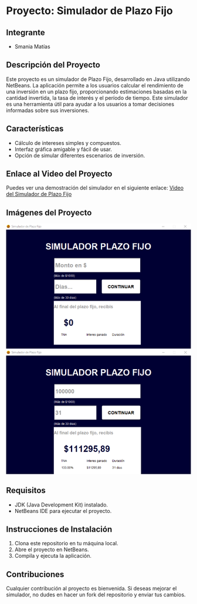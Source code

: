 # Proyecto: Simulador de Plazo Fijo

## Integrante
- Smania Matías

## Descripción del Proyecto
Este proyecto es un simulador de Plazo Fijo, desarrollado en Java utilizando NetBeans. La aplicación permite a los usuarios calcular el rendimiento de una inversión en un plazo fijo, proporcionando estimaciones basadas en la cantidad invertida, la tasa de interés y el período de tiempo. Este simulador es una herramienta útil para ayudar a los usuarios a tomar decisiones informadas sobre sus inversiones.

## Características
- Cálculo de intereses simples y compuestos.
- Interfaz gráfica amigable y fácil de usar.
- Opción de simular diferentes escenarios de inversión.

## Enlace al Video del Proyecto
Puedes ver una demostración del simulador en el siguiente enlace: [Video del Simulador de Plazo Fijo](https://youtu.be/_eN6jkjQ1I8?si=UQmc2xu-gmkJ5DME)

## Imágenes del Proyecto
![Simulador de Plazo Fijo - Pantalla Principal](https://github.com/SmaniaMatias20/SimuladorPlazoFijo/blob/master/src/images/image.png)
![Simulador de Plazo Fijo - Resultados](https://github.com/SmaniaMatias20/SimuladorPlazoFijo/blob/master/src/images/image-1.png)

## Requisitos
- JDK (Java Development Kit) instalado.
- NetBeans IDE para ejecutar el proyecto.

## Instrucciones de Instalación
1. Clona este repositorio en tu máquina local.
2. Abre el proyecto en NetBeans.
3. Compila y ejecuta la aplicación.

## Contribuciones
Cualquier contribución al proyecto es bienvenida. Si deseas mejorar el simulador, no dudes en hacer un fork del repositorio y enviar tus cambios.

